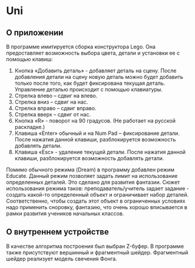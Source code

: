 # Uni

## О приложении

В программе имитируется сборка конструктора Lego. Она предоставляет возможность выбора цвета, детали и установки ее с помощью клавиш:
1. Кнопка «Добавить деталь» - добавляет деталь на сцену. После
добавления детали на сцену новую деталь можно будет добавить только
после того, как будет фиксирована текущая деталь. Управление деталью
происходит с помощью клавиатуры.
2. Стрелка влево – сдвиг на влево.
2. Стрелка вниз – сдвиг на нас.
4. Стрелка вправо – сдвиг вправо.
4. Стрелка вверх – сдвиг от нас.
4. Кнопка «R» - поворот на 90 градусов. (Не работает на русской
раскладке.)
4. Клавиша «Enter» обычный и на Num Pad – фиксирование детали.
После нажатия данной клавиши, разблокируется возможность добавлять
детали.
4. Клавиша «Esc» - удаление текущей детали. После нажатия данной
клавиши, разблокируется возможность добавлять детали.

Помимо обычного режима (Dream) в программу добавлен режим Educate. Данный режим позволяет задать лимит на использование определенных деталей. Это сделано для развития фантазии. Сюжет использования режима таков: преподаватель/учитель задает задание - создать какой-то определенный объект и ограничивает набор деталей. Соответственно, чтобы создать этот объект в ограниченных условиях надо применить сноровку, фантазию, что очень хорошо вписывается в рамки развития учеников начальных классов.

## О внутреннем устройстве

В качестве алгоритма построения был выбран Z-буфер. В программе также присутствуют вершинный и фрагментный шейдер. Фрагментный шейдер реализует модель свечения Фонга.
